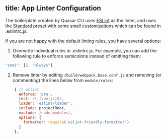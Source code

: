 title: App Linter Configuration
---

The boilerplate created by Quasar CLI uses [ESLint](http://eslint.org/) as the linter, and uses the [Standard](https://github.com/feross/standard/blob/master/RULES.md) preset with some small customizations which can be found in .eslintrc.js.

If you are not happy with the default linting rules, you have several options:

1. Overwrite individual rules in .eslintrc.js. For example, you can add the following rule to enforce semicolons instead of omitting them:

  ``` js
  "semi": [2, "always"]
  ```

2. Remove linter by editing `/build/webpack.base.conf.js` and removing (or commenting) the lines below from `module/rules`:

  ``` js
      { // eslint
        enforce: 'pre',
        test: /\.(vue|js)$/,
        loader: 'eslint-loader',
        include: projectRoot,
        exclude: /node_modules/,
        options: {
          formatter: require('eslint-friendly-formatter')
        }
      },
  ```
